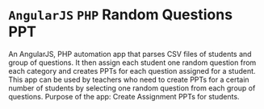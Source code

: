 # `AngularJS` `PHP` Random Questions PPT
An AngularJS, PHP automation app that parses CSV files of students and group of questions. It then assign each student one random question from each category and creates PPTs for each question assigned for a student.
This app can be used by teachers who need to create PPTs for a certain number of students by selecting one random question from each group of questions.
Purpose of the app: Create Assignment PPTs for students.

